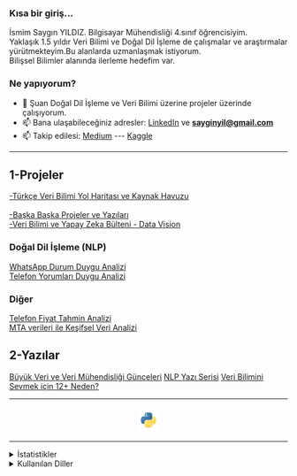 ### Kısa bir giriş...

İsmim Saygın YILDIZ. Bilgisayar Mühendisliği 4.sınıf öğrencisiyim. <br>
Yaklaşık 1.5 yıldır Veri Bilimi ve Doğal Dil İşleme de çalışmalar ve araştırmalar yürütmekteyim.Bu alanlarda uzmanlaşmak istiyorum.<br>
Bilişsel Bilimler alanında ilerleme hedefim var.


### Ne yapıyorum?


- 🔭 Şuan Doğal Dil İşleme ve Veri Bilimi üzerine projeler üzerinde çalışıyorum.
- 📫 Bana ulaşabileceğiniz adresler: [LinkedIn](https://www.linkedin.com/in/sayginyildiz/) ve <strong>sayginyil@gmail.com</strong> <br>
- 📫 Takip edilesi: [Medium](https://sayginyildiz.medium.com/) --- [Kaggle](https://www.kaggle.com/rowers7)

<hr>




## 1-Projeler

[-Türkçe Veri Bilimi Yol Haritası ve Kaynak Havuzu](https://github.com/rowers7/Veri-Bilimi_Yol-Haritasi__ve__Kaynak-Havuzu) <br><br>
[-Başka Başka Projeler ve Yazıları]()<br>
[-Veri Bilimi ve Yapay Zeka Bülteni - Data Vision]()

### Doğal Dil İşleme (NLP)
[WhatsApp Durum Duygu Analizi](https://github.com/rowers7/Project_Wp_Durum-Duygu_Analizi)<br>
[Telefon Yorumları Duygu Analizi](https://github.com/rowers7/Project_Telefon-Yorum-Duygu-Analizi)<br>
### Diğer
[Telefon Fiyat Tahmin Analizi](https://github.com/rowers7/Project_Telefon-Fiyat-Analizi)<br>
[MTA verileri ile Keşifsel Veri Analizi]()


## 2-Yazılar

[Büyük Veri ve Veri Mühendisliği Günceleri]()
[NLP Yazı Serisi]()
[Veri Bilimini Sevmek için 12+ Neden?](https://sayginyildiz.medium.com/veri-bilimini-sevmek-i%C3%A7in-12-neden-85448bed3f1c)<br>


<hr color="yellow" />
<p align="center">
<img src="https://raw.githubusercontent.com/github/explore/80688e429a7d4ef2fca1e82350fe8e3517d3494d/topics/python/python.png" alt="Python" height="40" style="vertical-align:top; margin:4px">
</p>
<hr color="yellow" />



<details><summary>İstatistikler</summary>
 
 ![Saygın YILDIZ istatistikler](https://github-readme-stats.vercel.app/api?username=rowers7&show_icons=true&theme=radical)
 
</details>
<details><summary>Kullanılan Diller</summary>
 
  ![Top Langs](https://github-readme-stats.vercel.app/api/top-langs/?username=rowers7&theme=tokyonight)
</details>
